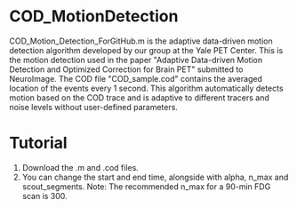 # COD_MotionDetection
COD_Motion_Detection_ForGitHub.m is the adaptive data-driven motion detection algorithm developed by our group at the Yale PET Center. This is the motion detection used in the paper "Adaptive Data-driven Motion Detection and Optimized Correction for Brain PET" submitted to NeuroImage. The COD file "COD_sample.cod" contains the averaged location of the events every 1 second. This algorithm automatically detects motion based on the COD trace and is adaptive to different tracers and noise levels without user-defined parameters. 

# Tutorial
1. Download the .m and .cod files.
2. You can change the start and end time, alongside with alpha, n_max and scout_segments. Note: The recommended n_max for a 90-min FDG scan is 300. 
